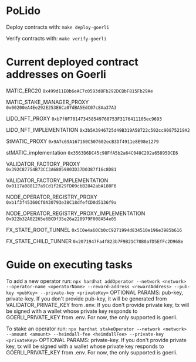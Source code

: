 # PoLido

Deploy contracts with:
`make deploy-goerli`

Verify contracts with:
`make verify-goerli`

# Current deployed contract addresses on Goerli

MATIC_ERC20
`0x499d11E0b6eAC7c0593d8Fb292DCBbF815Fb29Ae`

MATIC_STAKE_MANAGER_PROXY
`0x00200eA4Ee292E253E6Ca07dBA5EdC07c8Aa37A3`

LIDO_NFT_PROXY
`0xb7f0F701473458549768753F3176411105ec9693`

LIDO_NFT_IMPLEMENTATION
`0x3b5A3946725d49B319A58722c592cc90875219A2`

StMATIC_PROXY
`0x9A7c69A167160C507602ecB3Df4911e8E98e1279`

stMATIC_implementation
`0x3563D6DC45c98FfA5b2a64C048C202a65895DCE6`

VALIDATOR_FACTORY_PROXY
`0x392C87754B73CC3A68059803D37D0387f16c8D81`

VALIDATOR_FACTORY_IMPLEMENTATION
`0x0117a088127a9Cd1f2629FD09cbB2842abA180F6`

NODE_OPERATOR_REGISTRY_PROXY
`0xb1f3f45360Cf0A30793e38C18dfefCD0d5136f9a`

NODE_OPERATOR_REGISTRY_PROXY_IMPLEMENTATION
`0x922b32A82265e6BCDf35e26a228979F008A54e05`

FX_STATE_ROOT_TUNNEL
`0x5C0e4a60Cb0cC9271994d834510e196e3985b616`

FX_STATE_CHILD_TUNNER
`0x2071947Fa4f823b7F9B21C78B0afD5EfFc2D968e`

# Guide on executing tasks

To add a new operator run:
`npx hardhat addOperator --network <network> --operator-name <operatorName> --reward-address <rewardAddress> --pub-key <pubKey> --private-key <privateKey>`
OPTIONAL PARAMS: pub-key, private-key.
If you don't provide pub-key, it will be generated from VALIDATOR_PRIVATE_KEY from .env.
If you don't provide private key, tx will be signed with a wallet whose private key responds to GOERLI_PRIVATE_KEY from .env.
For now, the only supported <network> is goerli.

To stake an operator run:
`npx hardhat stakeOperator --network <network> --amount <amount> --heimdall-fee <heimdallFee> --private-key <privateKey>`
OPTIONAL PARAMS: private-key.
If you don't provide private key, tx will be signed with a wallet whose private key responds to GOERLI_PRIVATE_KEY from .env.
For now, the only supported <network> is goerli.
